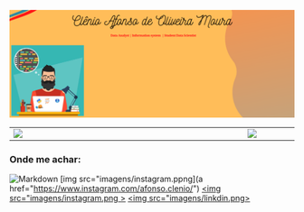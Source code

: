 
![Markdown](imagens/Capa_github.png)

<center>
<table>
    <tr>
        <td><img width="400px" align="left" src="https://github-readme-stats.vercel.app/api/top-langs/?username=clenio77&hide=html&layout=compact&theme=buefy" /></td>
        <td><img width="495px" align="left" src="https://github-readme-stats.vercel.app/api?username=clenio77&theme=buefy"/></td>
    </tr>   
</table>
</center>  

### Onde me achar:
![Markdown](images/photo.png)
[img src="imagens/instagram.ppng](a href="https://www.instagram.com/afonso.clenio/")
<a href="https://www.instagram.com/afonso.clenio/"><img src="imagens/instagram.png ></a>
    <a href="https://www.linkedin.com/in/clenio-oliveira/"><img src="imagens/linkdin.png></a>
